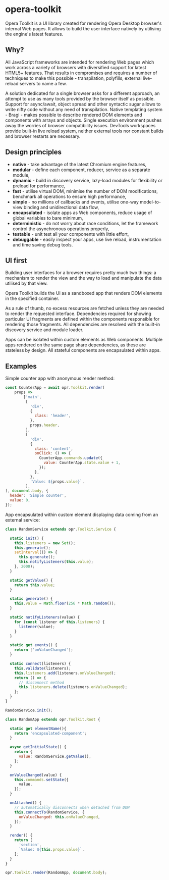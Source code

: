# opera-toolkit

Opera Toolkit is a UI library created for rendering Opera Desktop browser's internal Web pages.
It allows to build the user interface natively by utilising the engine's latest features.

## Why?

All JavaScript frameworks are intended for rendering Web pages which work across a variety of browsers with diversified support for latest HTML5+ features. That results in compromises and requires a number of techniques to make this possible - transpilation, polyfills, external live-reload servers to name a few.

A solution dedicated for a single browser asks for a different approach, an attempt to use as many tools provided by the browser itself as possible. Support for async/await, object spread and other syntactic sugar allows to write nifty code without any need of transpilation. Native templating system - Bragi - makes possible to describe rendered DOM elements and components with arrays and objects. Single execution environment pushes away the worries of browser compatibility issues. DevTools workspaces provide built-in live reload system, neither external tools nor constant builds and browser restarts are necessary.

## Design principles

* **native** - take advantage of the latest Chromium engine features,
* **modular** - define each component, reducer, service as a separate module,
* **dynamic** - build in discovery service, lazy-load modules for flexibility or preload for performance,
* **fast** - utilise virtual DOM, minimise the number of DOM modifications, benchmark all operations to ensure high performance,
* **simple** - no millions of callbacks and events, utilise one-way model-to-view binding and unidirectional data flow,
* **encapsulated** - isolate apps as Web components, reduce usage of global variables to bare minimum,
* **deterministic** - do not worry about race conditions, let the framework control the asynchronous operations properly,
* **testable** - unit test all your components with little effort,
* **debuggable** - easily inspect your apps, use live reload, instrumentation and time saving debug tools.

## UI first

Building user interfaces for a browser requires pretty much two things: a mechanism to render the view and the way to load and manipulate the data utilised by that view.

Opera Toolkit builds the UI as a sandboxed app that renders DOM elements in the specified container.

As a rule of thumb, no excess resources are fetched unless they are needed to render the requested interface.
Dependencies required for showing particular UI fragments are defined within the components responsible for rendering those fragments. All dependencies are resolved with the built-in discovery service and module loader.

Apps can be isolated within custom elements as Web components.
Multiple apps rendered on the same page share dependencies, as these are stateless by design. All stateful components are encapsulated within apps.

## Examples

Simple counter app with anonymous render method:

```js
const CounterApp = await opr.Toolkit.render(
    props =>
        ['main',
         [
           'div',
           {
             class: 'header',
           },
           props.header,
         ],
         [
           'div',
           {
             class: 'content',
             onClick: () => {
               CounterApp.commands.update({
                 value: CounterApp.state.value + 1,
               });
             },
           },
           `Value: ${props.value}`,
         ],
], document.body, {
  header: 'Simple counter',
  value: 0,
});
```

App encapsulated within custom element displaying data coming from an external service:

```js
class RandomService extends opr.Toolkit.Service {

  static init() {
    this.listeners = new Set();
    this.generate();
    setInterval(() => {
      this.generate();
      this.notifyListeners(this.value);
    }, 2000);
  }

  static getValue() {
    return this.value;
  }

  static generate() {
    this.value = Math.floor(256 * Math.random());
  }

  static notifyListeners(value) {
    for (const listener of this.listeners) {
      listener(value);
    }
  }

  static get events() {
    return ['onValueChanged'];
  }

  static connect(listeners) {
    this.validate(listeners);
    this.listeners.add(listeners.onValueChanged);
    return () => {
      // disconnect method
      this.listeners.delete(listeners.onValueChanged);
    };
  }
}

RandomService.init();

class RandomApp extends opr.Toolkit.Root {

  static get elementName(){
    return 'encapsulated-component';
  }

  async getInitialState() {
    return {
      value: RandomService.getValue(),
    };
  }

  onValueChanged(value) {
    this.commands.setState({
      value,
    });
  }

  onAttached() {
    // automatically disconnects when detached from DOM
    this.connectTo(RandomService, {
      onValueChanged: this.onValueChanged,
    });
  }

  render() {
    return [
      'section',
      `Value: ${this.props.value}`,
    ];
  }
}

opr.Toolkit.render(RandomApp, document.body);
```
